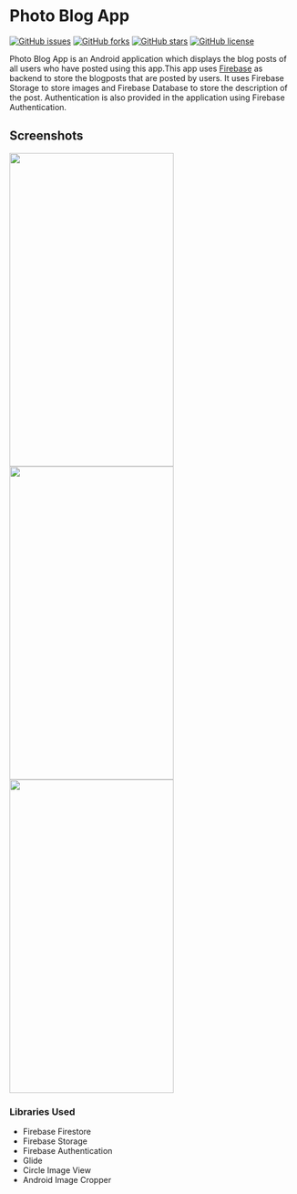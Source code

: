 # Photo Blog App 
[![GitHub issues](https://img.shields.io/github/issues/RajaVamsi11/photo-blog-app)](https://github.com/RajaVamsi11/photo-blog-app/issues)
[![GitHub forks](https://img.shields.io/github/forks/RajaVamsi11/photo-blog-app)](https://github.com/RajaVamsi11/photo-blog-app/network)
[![GitHub stars](https://img.shields.io/github/stars/RajaVamsi11/photo-blog-app)](https://github.com/RajaVamsi11/photo-blog-app/stargazers)
[![GitHub license](https://img.shields.io/github/license/RajaVamsi11/photo-blog-app)](https://github.com/RajaVamsi11/photo-blog-app)

Photo Blog App is an Android application which displays the blog posts of all users who have posted using this app.This app
uses <a href='https://firebase.google.com/'>Firebase</a> as backend to store the blogposts that are posted by users. It uses 
Firebase Storage to store images and Firebase Database to store the description of the post. Authentication is also provided in the 
application using Firebase Authentication.
## Screenshots

<p>
  <img src="https://user-images.githubusercontent.com/30550059/55167818-aca64480-5197-11e9-884e-c7fd6ee17e23.jpg" width="288" height="550" />
  <img src="https://user-images.githubusercontent.com/30550059/55167821-aca64480-5197-11e9-9ca7-26178cbe9619.jpg" width="288" height="550" /> 
  <img src="https://user-images.githubusercontent.com/30550059/55167823-aca64480-5197-11e9-8826-91d1c873d663.jpg" width="288" height="550" />
</p>

### Libraries Used
- Firebase Firestore
- Firebase Storage
- Firebase Authentication
- Glide
- Circle Image View
- Android Image Cropper
